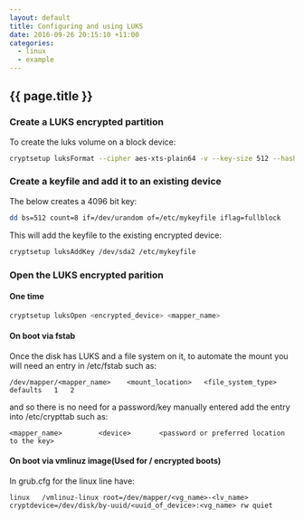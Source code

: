 ```yaml
---
layout: default
title: Configuring and using LUKS
date: 2016-09-26 20:15:10 +11:00
categories:
  - linux
  - example
---
```


## {{ page.title }}

### Create a LUKS encrypted partition

To create the luks volume on a block device:

```bash
cryptsetup luksFormat --cipher aes-xts-plain64 -v --key-size 512 --hash sha512 --iter-time 5000 --use-urandom --verify-passphrase <device>
```

### Create a keyfile and add it to an existing device

The below creates a 4096 bit key:

```bash
dd bs=512 count=8 if=/dev/urandom of=/etc/mykeyfile iflag=fullblock
```

This will add the keyfile to the existing encrypted device:

```bash
cryptsetup luksAddKey /dev/sda2 /etc/mykeyfile
```

### Open the LUKS encrypted parition

#### One time

```bash
cryptsetup luksOpen <encrypted_device> <mapper_name>
```

#### On boot via fstab

Once the disk has LUKS and a file system on it, to automate the mount you will need an entry in /etc/fstab such as:

```config
/dev/mapper/<mapper_name>    <mount_location>   <file_system_type>   defaults   1   2
```

and so there is no need for a password/key manually entered add the entry into /etc/crypttab such as:

```config
<mapper_name>         <device>       <password or preferred location to the key>
```

#### On boot via vmlinuz image(Used for / encrypted boots)

In grub.cfg for the linux line have:

```config
linux   /vmlinuz-linux root=/dev/mapper/<vg_name>-<lv_name> cryptdevice=/dev/disk/by-uuid/<uuid_of_device>:<vg_name> rw quiet
```
